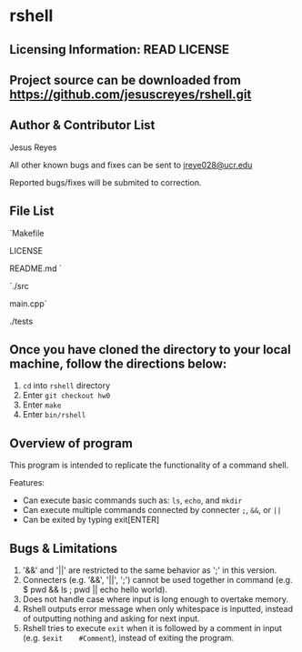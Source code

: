 rshell
======

Licensing Information: READ LICENSE
---
Project source can be downloaded from https://github.com/jesuscreyes/rshell.git
----

Author & Contributor List
-------------------------
Jesus Reyes

All other known bugs and fixes can be sent to jreye028@ucr.edu

Reported bugs/fixes will be submited to correction.
 

File List
---------

`Makefile

LICENSE

README.md
`

`./src

main.cpp`

./tests



Once you have cloned the directory to your local machine, follow the directions below:
---------------
1. `cd` into `rshell` directory
2. Enter `git checkout hw0`
3. Enter `make`
4. Enter `bin/rshell`

Overview of program
-------------------
This program is intended to replicate the functionality of a command shell.

Features:
- Can execute basic commands such as: `ls`, `echo`, and `mkdir`
- Can execute multiple commands connected by connecter `;`, `&&`, or `||`
- Can be exited by typing exit[ENTER]

Bugs & Limitations
-----------------
1. '&&' and '||' are restricted to the same behavior as ';' in this version.
2. Connecters (e.g. '&&', '||', ';') cannot be used together in command (e.g. $ pwd && ls ; pwd || echo hello world).
3. Does not handle case where input is long enough to overtake memory.
4. Rshell outputs error message when only whitespace is inputted, instead of outputting nothing and asking for next input.
5. Rshell tries to execute `exit` when it is followed by a comment in input (e.g. `$exit    #Comment`), instead of exiting the program.
